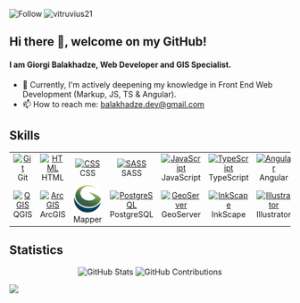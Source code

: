 ![Follow](https://img.shields.io/github/followers/Vitruvius21?label=Follow&style=social) <img src="https://komarev.com/ghpvc/?username=vitruvius21&label=Profile%20views&color=0e75b6&style=flat" alt="vitruvius21" />

## Hi there 👋, welcome on my GitHub!

#### I am Giorgi Balakhadze, Web Developer and GIS Specialist.

- 🌱 Currently, I'm actively deepening my knowledge in Front End Web Development (Markup, JS, TS & Angular).
- 📫 How to reach me: balakhadze.dev@gmail.com

## Skills  

<table align="center" style="border: none">
  <tr>
    <td align="center" width="96">
      <a href="#">
        <img src="https://profilinator.rishav.dev/skills-assets/git-scm-icon.svg" width="50" height="50" alt="Git" />
      </a>
      <br>Git
    </td>
   <td align="center" width="96">
      <a href="#">
        <img src="https://profilinator.rishav.dev/skills-assets/html5-original-wordmark.svg" width="50" height="50" alt="HTML" />
      </a>
      <br>HTML
    </td>
   <td align="center" width="96">
      <a href="#">
        <img src="https://profilinator.rishav.dev/skills-assets/css3-original-wordmark.svg" width="50" height="50" alt="CSS" />
      </a>
      <br>CSS
    </td>
   <td align="center" width="96">
      <a href="#">
        <img src="https://profilinator.rishav.dev/skills-assets/sass-original.svg" width="50" height="50" alt="SASS" />
      </a>
      <br>SASS
    </td>
   <td align="center" width="96">
      <a href="#">
        <img src="https://profilinator.rishav.dev/skills-assets/javascript-original.svg" width="50" height="50" alt="JavaScript" />
      </a>
      <br>JavaScript
    </td>
   <td align="center" width="96">
      <a href="#">
        <img src="https://profilinator.rishav.dev/skills-assets/typescript-original.svg" width="50" height="50" alt="TypeScript" />
      </a>
      <br>TypeScript
    </td>
   <td align="center" width="96">
      <a href="#">
        <img src="https://cdn.worldvectorlogo.com/logos/angular-icon-1.svg" width="50" height="50" alt="Angular" />
      </a>
      <br>Angular
    </td>
   <td align="center" width="96">
      <a href="#">
        <img src="https://coollogo.net/wp-content/uploads/2021/02/Firebase-logo.svg" width="50" height="50" alt="Firebase" />
      </a>
      <br>Firebase
    </td>
    <td align="center" width="96">
      <a href="#">
        <img src="https://angular.io/generated/images/marketing/concept-icons/material.svg" width="50" height="50" alt="Material" />
      </a>
      <br>Material
    </td>
  </tr>
  <tr>
    <td align="center" width="96">
      <a href="#">
        <img src="https://qgis.org/en/_static/logo.png" width="50" height="50" alt="QGIS" />
      </a>
      <br>QGIS
    </td>
    <td align="center" width="96">
      <a href="#">
        <img src="https://upload.wikimedia.org/wikipedia/commons/7/7e/ArcGIS_logo_%28cropped%29.png" width="50" height="50" alt="ArcGIS" />
      </a>
      <br>ArcGIS
    </td>
    <td align="center" width="96">
      <a href="#">
        <img src="https://github.com/Vitruvius21/Vitruvius21/blob/0e3e5e1959fceb253e42c1c52c35d8be5b9e2e8b/Global-Mapper-logo-1.png" width="50" height="50" alt="GlobalMapper" />
      </a>
      <br>Mapper
    </td>
    <td align="center" width="96">
      <a href="#">
        <img src="https://profilinator.rishav.dev/skills-assets/postgresql-original-wordmark.svg" width="50" height="50" alt="PostgreSQL" />
      </a>
      <br>PostgreSQL
    </td>
    <td align="center" width="96">
      <a href="#">
        <img src="https://avatars.githubusercontent.com/u/186522?s=200&v=4" width="50" height="50" alt="GeoServer" />
      </a>
      <br>GeoServer
    </td>
    <td align="center" width="96">
      <a href="#">
        <img src="https://media.inkscape.org/static/images/inkscape-logo.svg" width="50" height="50" alt="InkScape" />
      </a>
      <br>InkScape
    </td>
    <td align="center" width="96">
      <a href="#">
        <img src="https://upload.wikimedia.org/wikipedia/commons/f/fb/Adobe_Illustrator_CC_icon.svg" width="50" height="50" alt="Illustrator" />
      </a>
      <br>Illustrator
    </td>
    <td align="center" width="96">
      <a href="#">
        <img src="https://upload.wikimedia.org/wikipedia/commons/a/af/Adobe_Photoshop_CC_icon.svg" width="50" height="50" alt="Photoshop" />
      </a>
      <br>Photoshop
    </td>
    <td align="center" width="96">
      <a href="#">
        <img src="https://profilinator.rishav.dev/skills-assets/adobeindesign.svg" width="50" height="50" alt="InDesign" />
      </a>
      <br>InDesign
    </td>
  </tr>
</table>

## Statistics

<div align="center">  
<img width="49.5%" alt="GitHub Stats" src="https://github-readme-stats.vercel.app/api?username=Vitruvius21&count_private=true&show_icons=true&include_all_commits=true&theme=dark">
<img width="49.5%" alt="GitHub Contributions" src="https://github-readme-streak-stats.herokuapp.com/?user=Vitruvius21&theme=dark">
</div>

[![](https://activity-graph.herokuapp.com/graph?username=Vitruvius21&theme=react-dark)](https://github.com/Vitruvius21)

<!-- 
<div style="display:flex">
 <div align="center">
  <img align="center" src="https://github-readme-stats.vercel.app/api/top-langs/?username=Vitruvius21&theme=dark" />
</div> 
<div align="center">
  <img alt="GitHub Stats" src="https://github-readme-stats.vercel.app/api?username=Vitruvius21&count_private=true&show_icons=true&include_all_commits=true&theme=dark">
</div>
<div align="center">
  <img align="center" src="https://github-readme-streak-stats.herokuapp.com/?user=Vitruvius21&theme=dark">
</div>
</div> 
-->
